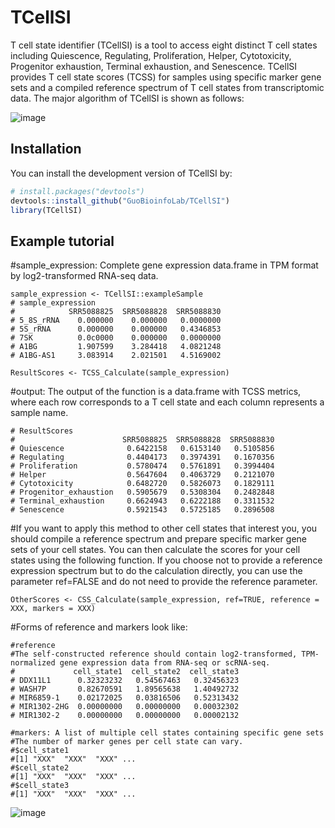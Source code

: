 # TCellSI 
T cell state identifier (TCellSI) is a tool to access eight distinct T cell states including Quiescence, Regulating, Proliferation, Helper, Cytotoxicity, Progenitor exhaustion, Terminal exhaustion, and Senescence. TCellSI provides T cell state scores (TCSS) for samples using specific marker gene sets and a compiled reference spectrum of T cell states from transcriptomic data. The major algorithm of TCellSI is shown as follows: 

![image](https://github.com/VyvyanYjm/TCellSI/blob/main/algorithm.jpg)
## Installation

You can install the development version of TCellSI by:

``` r
# install.packages("devtools")
devtools::install_github("GuoBioinfoLab/TCellSI")
library(TCellSI)
```

## Example tutorial

#sample_expression: Complete gene expression data.frame in TPM format by log2-transformed RNA-seq data.

```
sample_expression <- TCellSI::exampleSample
# sample_expression
#            SRR5088825  SRR5088828  SRR5088830
# 5_8S_rRNA    0.000000    0.000000   0.0000000
# 5S_rRNA      0.000000    0.000000   0.4346853
# 7SK          0.0c0000    0.000000   0.0000000
# A1BG         1.907599    3.284418   4.0821248
# A1BG-AS1     3.083914    2.021501   4.5169002

ResultScores <- TCSS_Calculate(sample_expression) 
```
#output:
The output of the function is a data.frame with TCSS metrics, where each row corresponds to a T cell state and each column represents a sample name.  

```
# ResultScores
#                        SRR5088825  SRR5088828  SRR5088830
# Quiescence              0.6422158   0.6153140   0.5105856
# Regulating              0.4404173   0.3974391   0.1670356
# Proliferation           0.5780474   0.5761891   0.3994404
# Helper                  0.5647604   0.4063729   0.2121070
# Cytotoxicity            0.6482720   0.5826073   0.1829111
# Progenitor_exhaustion   0.5905679   0.5308304   0.2482848
# Terminal_exhaustion     0.6624943   0.6222188   0.3311532
# Senescence              0.5921543   0.5725185   0.2896508
```

#If you want to apply this method to other cell states that interest you, you should compile a reference spectrum and prepare specific marker gene sets of your cell states. You can then calculate the scores for your cell states using the following function. If you choose not to provide a reference expression spectrum but to do the calculation directly, you can use the parameter ref=FALSE and do not need to provide the reference parameter.

```
OtherScores <- CSS_Calculate‎(sample_expression, ref=TRUE, reference = XXX, markers = XXX)
```

#Forms of reference and markers look like:

```
#reference
#The self-constructed reference should contain log2-transformed, TPM-normalized gene expression data from RNA-seq or scRNA-seq. 
#             cell_state1  cell_state2  cell_state3
# DDX11L1      0.32323232   0.54567463   0.32456323
# WASH7P       0.82670591   1.89565638   1.40492732
# MIR6859-1    0.02172025   0.03816506   0.52313432
# MIR1302-2HG  0.00000000   0.00000000   0.00032302
# MIR1302-2    0.00000000   0.00000000   0.00002132
```
```
#markers: A list of multiple cell states containing specific gene sets
#The number of marker genes per cell state can vary.
#$cell_state1
#[1] "XXX"  "XXX"  "XXX" ...
#$cell_state2
#[1] "XXX"  "XXX"  "XXX" ...
#$cell_state3
#[1] "XXX"  "XXX"  "XXX" ...
```
![image](https://github.com/VyvyanYjm/TCellSI/blob/main/Logo.jpg)
